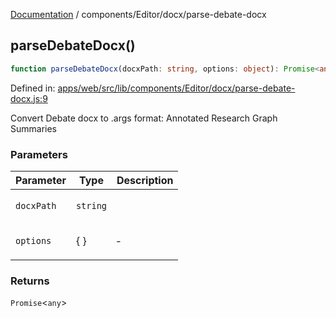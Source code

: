 [Documentation](../../../modules.md) / components/Editor/docx/parse-debate-docx

## parseDebateDocx()

```ts
function parseDebateDocx(docxPath: string, options: object): Promise<any>;
```

Defined in: [apps/web/src/lib/components/Editor/docx/parse-debate-docx.js:9](https://github.com/vtempest/ai-research-agent/tree/master/apps/web/src/lib/components/Editor/docx/parse-debate-docx.js#L9)

Convert Debate docx to .args format: Annotated Research Graph Summaries

### Parameters

<table>
<thead>
<tr>
<th>Parameter</th>
<th>Type</th>
<th>Description</th>
</tr>
</thead>
<tbody>
<tr>
<td>

`docxPath`

</td>
<td>

`string`

</td>
<td>

</td>
</tr>
<tr>
<td>

`options`

</td>
<td>

\{ \}

</td>
<td>

&hyphen;

</td>
</tr>
</tbody>
</table>

### Returns

`Promise`&lt;`any`&gt;
